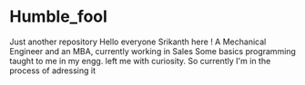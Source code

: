 # Humble_fool
Just another repository
Hello everyone
Srikanth here ! A Mechanical Engineer and an MBA, currently working in Sales
Some basics programming taught to me in my engg. left me with curiosity. So currently I'm in the process of adressing it
